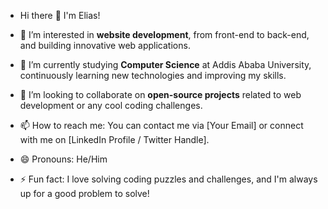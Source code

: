 - Hi there 👋 I'm Elias!

- 👀 I’m interested in **website development**, from front-end to back-end, and building innovative web applications.
- 🌱 I’m currently studying **Computer Science** at Addis Ababa University, continuously learning new technologies and improving my skills.
- 💞️ I’m looking to collaborate on **open-source projects** related to web development or any cool coding challenges.
- 📫 How to reach me: You can contact me via [Your Email] or connect with me on [LinkedIn Profile / Twitter Handle].
- 😄 Pronouns: He/Him
- ⚡ Fun fact: I love solving coding puzzles and challenges, and I'm always up for a good problem to solve!

<!---
14elias/14elias is a ✨ special ✨ repository because its `README.md` (this file) appears on your GitHub profile.
You can click the Preview link to take a look at your changes.
--->
